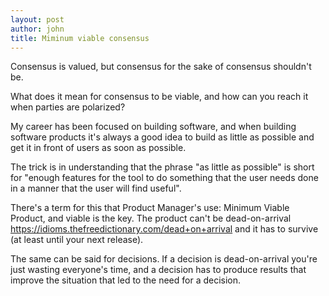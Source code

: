 ```yaml
---
layout: post
author: john
title: Miminum viable consensus
---
```


Consensus is valued, but consensus for the sake of consensus shouldn't be.

What does it mean for consensus to be viable, 
and how can you reach it when parties are polarized?

<!--more-->

My career has been focused on building software, and when building software products 
it's always a good idea to build as little as possible 
and get it in front of users as soon as possible.

The trick is in understanding that the phrase "as little as possible"
is short for "enough features for the tool to 
do something that the user needs done 
in a manner that the user will find useful".

There's a term for this that Product Manager's use:
Minimum Viable Product, and viable is the key.
The product can't be dead-on-arrival https://idioms.thefreedictionary.com/dead+on+arrival
and it has to survive (at least until your next release).

The same can be said for decisions. 
If a decision is dead-on-arrival you're just wasting everyone's time,
and a decision has to produce results that improve the situation
that led to the need for a decision.

